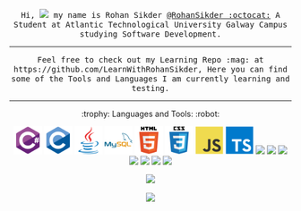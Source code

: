 <p align="center">
    <samp>
      Hi, <img src="https://github.com/vimalverma558/vimalverma558/blob/v2/img/Hi.gif" width="20px"> my name is  Rohan Sikder  <a href="https://github.com/rohansikder"> @RohanSikder :octocat:</a> A Student at Atlantic Technological University Galway Campus studying Software Development.
    </samp>
  </p>
  
  <hr>
  
<p align="center">
  <samp>
    Feel free to check out my Learning Repo :mag: at https://github.com/LearnWithRohanSikder, Here you can find some of the Tools and Languages I am currently learning and testing.
  </samp> 
</p>


 <hr>

<p align="center">
   :trophy: Languages and Tools: :robot:
</p>   

<p align="center">
<img src="https://raw.githubusercontent.com/devicons/devicon/master/icons/csharp/csharp-original.svg" width="50px"> <img src="https://raw.githubusercontent.com/devicons/devicon/master/icons/c/c-original.svg" width="50px"> <img src="https://raw.githubusercontent.com/devicons/devicon/master/icons/java/java-original.svg" width="50px"> <img src="https://raw.githubusercontent.com/devicons/devicon/master/icons/mysql/mysql-original-wordmark.svg" width="50px"> <img src="https://raw.githubusercontent.com/devicons/devicon/master/icons/html5/html5-original-wordmark.svg" width="50px"> <img src="https://raw.githubusercontent.com/devicons/devicon/master/icons/css3/css3-original-wordmark.svg" width="50px"> <img src="https://raw.githubusercontent.com/devicons/devicon/master/icons/javascript/javascript-original.svg" width="50px"> <img src="https://raw.githubusercontent.com/devicons/devicon/master/icons/typescript/typescript-original.svg" width="50px"> <img src="https://angular.io/assets/images/logos/angular/angular.svg" width="50px"> <img src="https://raw.githubusercontent.com/detain/svg-logos/780f25886640cef088af994181646db2f6b1a3f8/svg/xamarin.svg" width="50px"> <img src="https://external-content.duckduckgo.com/iu/?u=https%3A%2F%2Fexternal-preview.redd.it%2FWSuAcyz1u8MoF8cokXspkmOIn8oWXaE8JH-SGXbUUW0.png%3Fauto%3Dwebp%26s%3Da6abc62ecb4a08f2bf2f287b79c9bd93006791d1&f=1&nofb=1" width="50px"> <img src="https://upload.wikimedia.org/wikipedia/commons/d/d1/Ionic_Logo.svg" width="50px"> <img src="https://user-images.githubusercontent.com/80963667/165842591-5d68d92e-4dfa-45bb-9f01-9c86d43aa59b.png" width="50px"> <img src="https://github.com/vimalverma558/vimalverma558/blob/v2/img/icons8-git.svg" width="50px"> <img src="https://github.com/vimalverma558/vimalverma558/blob/v2/img/icons8-github.svg" width="50px">
</p>

<p align="center">
 <img src="https://github-readme-stats.vercel.app/api?username=rohansikder&show_icons=true&theme=bear&exclude_repo=rohansikder" />
</p>

<p align="center">
 <img src="https://github-readme-stats.vercel.app/api/top-langs/?username=rohansikder&theme=bear&layout=compact" />
</p>

